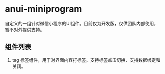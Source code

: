 # anui-miniprogram

自定义的一组针对微信小程序的UI组件。目前仅为开发版，仅供团队内部使用，暂不对外提供支持。

## 组件列表
1. tag
标签组件，用于对界面内容打标签。支持标签点击切换，支持数据绑定和关闭。